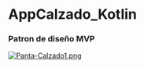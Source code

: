# AppCalzado_Kotlin
### Patron de diseño MVP
[![Panta-Calzado1.png](https://i.postimg.cc/1X7BYd9K/Panta-Calzado1.png)](https://postimg.cc/K3Lt1J3K)
